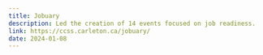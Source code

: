 ```yaml
---
title: Jobuary
description: Led the creation of 14 events focused on job readiness.
link: https://ccss.carleton.ca/jobuary/
date: 2024-01-08
---
```

